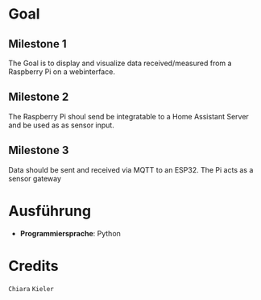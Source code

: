 # Goal

## Milestone 1

The Goal is to display and visualize data received/measured from a Raspberry Pi on a webinterface.

## Milestone 2

The Raspberry Pi shoul send be integratable to a Home Assistant Server and be used as as sensor input.

## Milestone 3

Data should be sent and received via MQTT to an ESP32. The Pi acts as a sensor gateway

# Ausführung

- **Programmiersprache**: Python

#

# Credits

`Chiara`
`Kieler`
